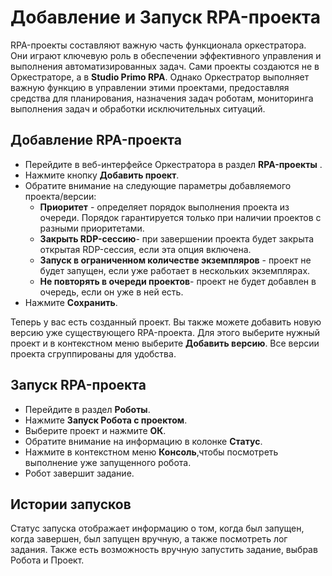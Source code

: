 
# Добавление и Запуск RPA-проекта

RPA-проекты составляют важную часть функционала оркестратора. Они играют ключевую роль в обеспечении эффективного управления и выполнения автоматизированных задач. 
Сами проекты создаются не в Оркестраторе, а в **Studio Primo RPA**. 
Однако Оркестратор выполняет важную функцию в управлении этими проектами, предоставляя средства для планирования, назначения задач роботам, мониторинга выполнения задач и обработки исключительных ситуаций.

## Добавление RPA-проекта

   - Перейдите в веб-интерфейсе Оркестратора в раздел **RPA-проекты** .
   - Нажмите кнопку **Добавить проект**.
   - Обратите внимание на следующие параметры добавляемого проекта/версии:
      - **Приоритет** - определяет порядок выполнения проекта из очереди. Порядок гарантируется только при наличии проектов с разными приоритетами.
      - **Закрыть RDP-сессию**- при завершении проекта будет закрыта открытая RDP-сессия, если эта опция включена.
      - **Запуск в ограниченном количестве экземпляров** - проект не будет запущен, если уже работает в нескольких экземплярах.
      - **Не повторять в очереди проектов**- проект не будет добавлен в очередь, если он уже в ней есть.
  - Нажмите **Сохранить**.
   
 Теперь у вас есть созданный проект. Вы также можете добавить новую версию уже существующего RPA-проекта. 
Для этого выберите нужный проект и в контекстном меню выберите **Добавить версию**. Все версии проекта сгруппированы для удобства.

## Запуск RPA-проекта

 - Перейдите в раздел **Роботы**.  
 - Нажмите **Запуск Робота с проектом**.
 - Выберите проект и нажмите **ОК**.  
 - Обратите внимание на информацию в колонке **Статус**. 
 - Нажмите в контекстном меню  **Консоль**,чтобы посмотреть выполнение уже запущенного робота.
 - Робот завершит задание.
   
## Истории запусков

Cтатус запуска отображает информацию о том, когда был запущен, когда завершен, был запущен вручную, а также посмотреть лог задания.
Также есть возможность вручную запустить задание, выбрав Робота и Проект. 

